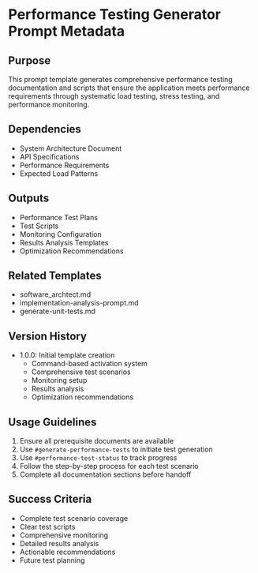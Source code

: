 # Performance Testing Generator Prompt Metadata

## Purpose
This prompt template generates comprehensive performance testing documentation and scripts that ensure the application meets performance requirements through systematic load testing, stress testing, and performance monitoring.

## Dependencies
- System Architecture Document
- API Specifications
- Performance Requirements
- Expected Load Patterns

## Outputs
- Performance Test Plans
- Test Scripts
- Monitoring Configuration
- Results Analysis Templates
- Optimization Recommendations

## Related Templates
- software_archtect.md
- implementation-analysis-prompt.md
- generate-unit-tests.md

## Version History
- 1.0.0: Initial template creation
  - Command-based activation system
  - Comprehensive test scenarios
  - Monitoring setup
  - Results analysis
  - Optimization recommendations

## Usage Guidelines
1. Ensure all prerequisite documents are available
2. Use `#generate-performance-tests` to initiate test generation
3. Use `#performance-test-status` to track progress
4. Follow the step-by-step process for each test scenario
5. Complete all documentation sections before handoff

## Success Criteria
- Complete test scenario coverage
- Clear test scripts
- Comprehensive monitoring
- Detailed results analysis
- Actionable recommendations
- Future test planning
